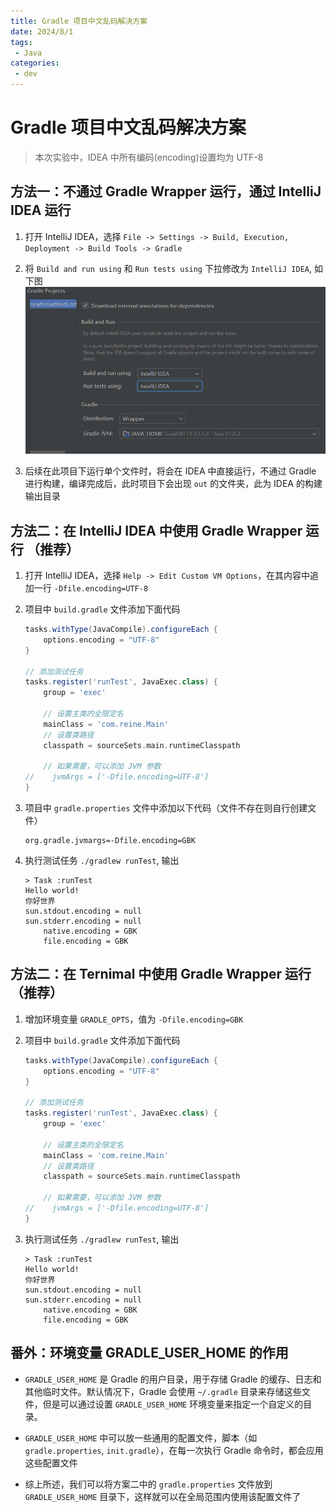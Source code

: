 ```yaml
---
title: Gradle 项目中文乱码解决方案
date: 2024/8/1
tags:
 - Java
categories:
 - dev
---
```


# Gradle 项目中文乱码解决方案

> 本次实验中，IDEA 中所有编码(encoding)设置均为 UTF-8

## 方法一：不通过 Gradle Wrapper 运行，通过 IntelliJ IDEA 运行

1. 打开 IntelliJ IDEA，选择 `File -> Settings -> Build, Execution, Deployment -> Build Tools -> Gradle`

2. 将 `Build and run using` 和 `Run tests using` 下拉修改为 `IntelliJ IDEA`, 如下图
![修改运行设置](../assets/gradleGarbledCode_01.png)

3. 后续在此项目下运行单个文件时，将会在 IDEA 中直接运行，不通过 Gradle 进行构建，编译完成后，此时项目下会出现 `out` 的文件夹，此为 IDEA 的构建输出目录

## 方法二：在 IntelliJ IDEA 中使用 Gradle Wrapper 运行 （推荐）

1. 打开 IntelliJ IDEA，选择 `Help -> Edit Custom VM Options`，在其内容中追加一行 `-Dfile.encoding=UTF-8`

2. 项目中 `build.gradle` 文件添加下面代码

    ```groovy
    tasks.withType(JavaCompile).configureEach {
        options.encoding = "UTF-8"
    }

    // 添加测试任务
    tasks.register('runTest', JavaExec.class) {
        group = 'exec'

        // 设置主类的全限定名
        mainClass = 'com.reine.Main'
        // 设置类路径
        classpath = sourceSets.main.runtimeClasspath

        // 如果需要，可以添加 JVM 参数
    //    jvmArgs = ['-Dfile.encoding=UTF-8']
    }
    ```

3. 项目中 `gradle.properties` 文件中添加以下代码（文件不存在则自行创建文件）

    ```properties
    org.gradle.jvmargs=-Dfile.encoding=GBK
    ```

4. 执行测试任务 `./gradlew runTest`, 输出

    ```shell
    > Task :runTest
    Hello world!
    你好世界
    sun.stdout.encoding = null
    sun.stderr.encoding = null
        native.encoding = GBK
        file.encoding = GBK
    ```

## 方法二：在 Ternimal 中使用 Gradle Wrapper 运行 （推荐）

1. 增加环境变量 `GRADLE_OPTS`，值为 `-Dfile.encoding=GBK`

2. 项目中 `build.gradle` 文件添加下面代码

    ```groovy
    tasks.withType(JavaCompile).configureEach {
        options.encoding = "UTF-8"
    }

    // 添加测试任务
    tasks.register('runTest', JavaExec.class) {
        group = 'exec'

        // 设置主类的全限定名
        mainClass = 'com.reine.Main'
        // 设置类路径
        classpath = sourceSets.main.runtimeClasspath

        // 如果需要，可以添加 JVM 参数
    //    jvmArgs = ['-Dfile.encoding=UTF-8']
    }
    ```

4. 执行测试任务 `./gradlew runTest`, 输出

    ```shell
    > Task :runTest
    Hello world!
    你好世界
    sun.stdout.encoding = null
    sun.stderr.encoding = null
        native.encoding = GBK
        file.encoding = GBK
    ```

## 番外：环境变量 GRADLE_USER_HOME 的作用

* `GRADLE_USER_HOME` 是 Gradle 的用户目录，用于存储 Gradle 的缓存、日志和其他临时文件。默认情况下，Gradle 会使用 `~/.gradle` 目录来存储这些文件，但是可以通过设置 `GRADLE_USER_HOME` 环境变量来指定一个自定义的目录。

* `GRADLE_USER_HOME` 中可以放一些通用的配置文件，脚本（如 `gradle.properties`, `init.gradle`），在每一次执行 Gradle 命令时，都会应用这些配置文件

* 综上所述，我们可以将方案二中的 `gradle.properties` 文件放到 `GRADLE_USER_HOME` 目录下，这样就可以在全局范围内使用该配置文件了
